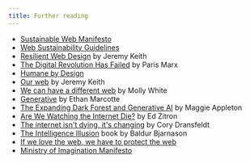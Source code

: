 ```yaml
---
title: Further reading
---
```


- [Sustainable Web Manifesto](https://www.sustainablewebmanifesto.com/)
- [Web Sustainability Guidelines](https://w3c.github.io/sustyweb)
- [Resilient Web Design](https://resilientwebdesign.com) by Jeremy Keith
- [The Digital Revolution Has Failed](https://disconnect.blog/the-digital-revolution-has-failed/) by Paris Marx
- [Humane by Design](https://humanebydesign.com)
- [Our web](https://adactio.com/journal/21098) by Jeremy Keith
- [We can have a different web](https://www.citationneeded.news/we-can-have-a-different-web/) by Molly White
- [Generative](https://ethanmarcotte.com/wrote/generative/) by Ethan Marcotte
- [The Expanding Dark Forest and Generative AI](https://maggieappleton.com/ai-dark-forest) by Maggie Appleton
- [Are We Watching the Internet Die?](https://www.wheresyoured.at/are-we-watching-the-internet-die/) by Ed Zitron
- [The internet isn't dying, it's changing](https://coryd.dev/posts/2024/the-internet-isnt-dying-its-changing/) by Cory Dransfeldt
- [The Intelligence Illusion](https://illusion.baldurbjarnason.com/) book by Baldur Bjarnason
- [If we love the web, we have to protect the web](https://webwewant.org/news/love-web-protect-web/)
- [Ministry of Imagination Manifesto](https://www.robhopkins.net/2024/04/15/ministry-of-imagination-manifesto-released-as-the-world-goes-to-the-polls/)
